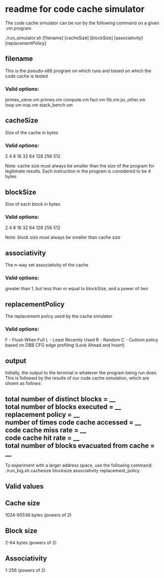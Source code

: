 # readme for code cache simulator #

The code cache simulator can be run by the following command on a given .vm program

./run_simulator.sh [filename] [cacheSize] [blockSize] [associativity] [replacementPolicy]

## filename ##
This is the pseudo-x86 program on which runs and based on which the code cache is tested
### Valid options: ### 
primes_sieve.vm
primes.vm
compute.vm
fact.vm
fib.vm
jsr_other.vm
loop.vm
nop.vm
stack_bench.vm

## cacheSize ##
Size of the cache in bytes
### Valid options: ###
2
4
8
16
32
64
128
256
512

Note: cache size must always be smaller than the size of the program for legitimate results. Each instruction in the program is considered to be 4 bytes

## blockSize ##
Size of each block in bytes
### Valid options: ###
2
4
8
16
32
64
128
256
512

Note: block size must always be smaller than cache size

## associativity ##
The n-way set associativity of the cache
### Valid options: ###
greater than 1, but less than or equal to blockSize, and a power of two

## replacementPolicy ##
The replacement policy used by the cache simulator
### Valid options: ###
F - Flush When Full
L - Least Recently Used
R - Random
C - Custom policy based on DBB CFG edge profiling (Look Ahead and Insert)

## output ##
Initially, the output to the terminal is whatever the program being run does. This is followed by the results of our code cache simulation, which are shown as follows:

total number of distinct blocks = __  
total number of blocks executed = __  
replacement policy = __  
number of times code cache accessed = __  
code cache miss rate = __  
code cache hit rate = __  
total number of blocks evacuated from cache = __ 
------------------------------------------------------------------------------------------------------
To experiment with a larger address space, use the following command:
./run_big.sh cachesize blocksize associativity replacement_policy

## Valid values ##

## Cache size ##
1024-65536 bytes (powers of 2)

## Block size ##
2-64 bytes (powers of 2)

## Associativity ##
1-256 (powers of 2)
